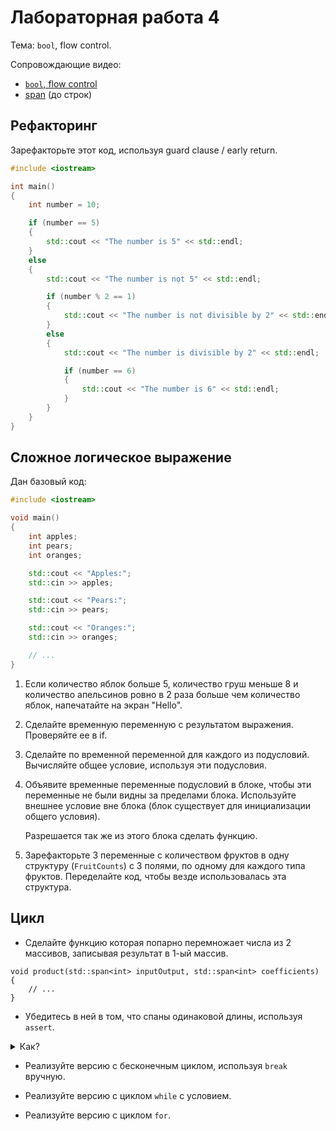 # Лабораторная работа 4

Тема: `bool`, flow control.

Сопровождающие видео:
- [`bool`, flow control](https://www.youtube.com/watch?v=21m4VfonFnA&list=PL4sUOB8DjVlWUcSaCu0xPcK7rYeRwGpl7&index=10)
- [span](https://www.youtube.com/watch?v=3aXFuiHxb9k&list=PL4sUOB8DjVlWUcSaCu0xPcK7rYeRwGpl7&index=11) (до строк)

## Рефакторинг

Зарефакторьте этот код, используя guard clause / early return.

```cpp
#include <iostream>

int main()
{
    int number = 10;

    if (number == 5)
    {
        std::cout << "The number is 5" << std::endl;
    }
    else
    {
        std::cout << "The number is not 5" << std::endl;

        if (number % 2 == 1)
        {
            std::cout << "The number is not divisible by 2" << std::endl;
        }
        else
        {
            std::cout << "The number is divisible by 2" << std::endl;

            if (number == 6)
            {
                std::cout << "The number is 6" << std::endl;
            }
        }
    }
}
```

## Сложное логическое выражение

Дан базовый код:

```cpp
#include <iostream>

void main()
{
    int apples;
    int pears;
    int oranges;

    std::cout << "Apples:";
    std::cin >> apples;

    std::cout << "Pears:";
    std::cin >> pears;

    std::cout << "Oranges:";
    std::cin >> oranges;

    // ...
}
```

1. Если количество яблок больше 5, количество груш меньше 8
   и количество апельсинов ровно в 2 раза больше чем количество яблок,
   напечатайте на экран "Hello".

2. Сделайте временную переменную с результатом выражения.
   Проверяйте ее в if.

3. Сделайте по временной переменной для каждого из подусловий.
   Вычисляйте общее условие, используя эти подусловия.

4. Объявите временные переменные подусловий в блоке,
   чтобы эти переменные не были видны за пределами блока.
   Используйте внешнее условие вне блока (блок существует для инициализации общего условия).

   Разрешается так же из этого блока сделать функцию.

5. Зарефакторьте 3 переменные с количеством фруктов в одну структуру (`FruitCounts`)
   с 3 полями, по одному для каждого типа фруктов.
   Переделайте код, чтобы везде использовалась эта структура.


## Цикл

- Сделайте функцию которая попарно перемножает числа из 2 массивов, записывая результат в 1-ый массив.

```
void product(std::span<int> inputOutput, std::span<int> coefficients)
{
    // ...
}
```

- Убедитесь в ней в том, что спаны одинаковой длины, используя `assert`.

<details>
<summary>Как?</summary>

```cpp
assert(inputOutput.size() == coefficients.size());
```
</details>

- Реализуйте версию с бесконечным циклом, используя `break` вручную.

- Реализуйте версию с циклом `while` с условием.

- Реализуйте версию с циклом `for`.
